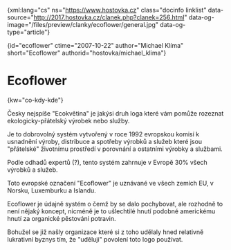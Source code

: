
{xml:lang="cs" ns="https://www.hostovka.cz" class="docinfo linklist" data-source="http://2017.hostovka.cz/clanek.php?clanek=256.html" data-og-image="/files/preview/clanky/ecoflower/general.jpg" data-og-type="article"}

{id="ecoflower" ctime="2007-10-22" author="Michael Klíma" short="Ecoflower" authorid="hostovka/michael_klima"}

# Ecoflower

<!-- generated attribute kw by user_udpatekw.sh on 2019-03-11, do not edit -->

{kw="co-kdy-kde"}

Česky nejspíše "Ecokvětina" je jakýsi druh loga které vám pomůže rozeznat ekologicky-přátelský výrobek nebo služby.

Je to dobrovolný systém vytvořený v roce 1992 evropskou komisí k usnadnění výroby, distribuce a spotřeby výrobků a služeb které jsou "přátelské" životnímu prostředí v porovnání a ostatními výrobky a službami.

Podle odhadů expertů (?), tento systém zahrnuje v Evropě 30% všech výrobků a služeb.

Toto evropské označení "Ecoflower" je uznávané ve všech zemích EU, v Norsku, Luxemburku a Islandu.

Ecoflower je údajně systém o čemž by se dalo pochybovat, ale rozhodně to není nějaký koncept, nicméně je to ušlechtilé hnutí podobné americkému hnutí za organické pěstování potravin.

Bohužel se již našly organizace které si z toho udělaly hned relativně lukrativní byznys tím, že "uděluji" povolení toto logo používat.


